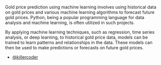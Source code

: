 Gold price prediction using machine learning involves using historical data on gold prices and various machine learning algorithms to forecast future gold prices. Python, being a popular programming language for data analysis and machine learning, is often utilized in such projects.

By applying machine learning techniques, such as regression, time series analysis, or deep learning, to historical gold price data, models can be trained to learn patterns and relationships in the data. These models can then be used to make predictions or forecasts on future gold prices.



- [@killercoder](https://github.com/ShakilDeep)


